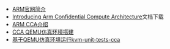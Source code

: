 - [ARM官网简介](https://www.arm.com/en/architecture/security-features/arm-confidential-compute-architecture)
- [Introducing Arm Confidential Compute Architecture](https://documentation-service.arm.com/static/65ba6de532ae5f7841c4254f?token=)文档下载
- [ARM CCA介绍](./docs/zh/2509/introduction_to_cca.md)
- [CCA QEMU仿真环境搭建](./docs/zh/2509/cca_user_guide.md)
- [基于QEMU仿真环境运行kvm-unit-tests-cca](./docs/zh/kvm-unit-tests-cca-guide.md)


